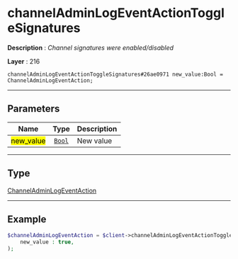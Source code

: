 # channelAdminLogEventActionToggleSignatures

**Description** : *Channel signatures were enabled/disabled*

**Layer** : 216

```tl
channelAdminLogEventActionToggleSignatures#26ae0971 new_value:Bool = ChannelAdminLogEventAction;
```

---

## Parameters

| Name | Type | Description |
| :---: | :---: | :--- |
| <mark>new_value</mark> | [`Bool`](type/Bool) | New value |

---

## Type

[ChannelAdminLogEventAction](type/ChannelAdminLogEventAction)

---

## Example

```php
$channelAdminLogEventAction = $client->channelAdminLogEventActionToggleSignatures(
	new_value : true,
);
```